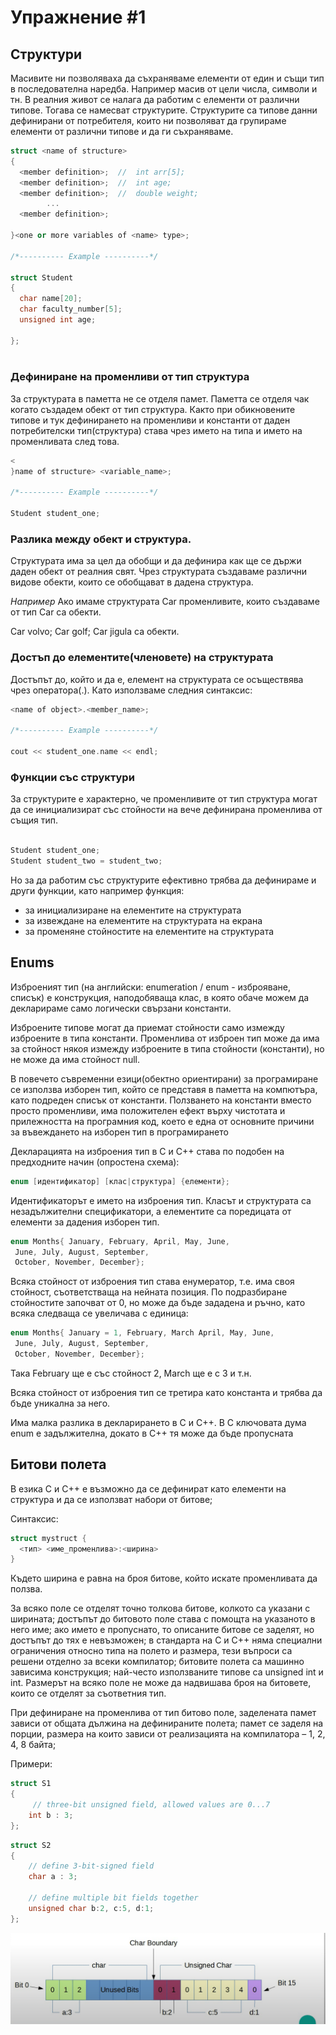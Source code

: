 # Упражнение #1

## Структури

Mасивитe ни позволяваха да съхраняваме елементи от един и същи тип в последователна наредба. Например масив от цели числа, символи и тн. В реалния живот се налага да работим с елементи от различни типове. Тогава се намесват структурите. Структурите са типове данни дефинирани от потребителя, които ни позволяват да групираме елементи от различни типове и да ги съхраняваме.

```c++
struct <name of structure>
{
  <member definition>;  //  int arr[5];
  <member definition>;  //  int age;
  <member definition>;  //  double weight; 
        ...
  <member definition>;
  
}<one or more variables of <name> type>;

/*---------- Example ----------*/

struct Student
{
  char name[20];
  char faculty_number[5];
  unsigned int age;

};
 
```

### **Дефиниране на променливи от тип структура**
За структурата в паметта не се отделя памет. Паметта се отделя чак когато създадем обект от тип структура. Както при обикновените типове и тук дефинирането на променливи и константи от даден потребителски тип(структура) става чрез името на типа и името на променливата след това.

```c++
<
}name of structure> <variable_name>;

/*---------- Example ----------*/

Student student_one;

```

### **Разлика между обект и структура.**  
Структурата има за цел да обобщи и да дефинира как ще се държи даден обект от реалния свят. Чрез структурата създаваме различни видове обекти, които се обобщават в дадена структура. 

*Например* Ако имаме структурата Car променливите, които създаваме от тип Car са обекти.

Car volvo; Car golf; Car jigula са обекти. 

### **Достъп до елементите(членовете) на структурата**
Достъпът до, който и да е, елемент на структурата се осъществява чрез оператора(.). Като използваме следния синтаксис:

```c++
<name of object>.<member_name>;

/*---------- Example ----------*/

cout << student_one.name << endl;
```

### **Функции със структури**
За структурите е характерно, че променливите от тип структура могат да се инициализират със стойности на вече дефинирана променлива от същия тип. 

```c++

Student student_one;
Student student_two = student_two;

```
Но за да работим със структурите ефективно трябва да дефинираме и други функции, като например функция:
* за инициализиране на елементите на структурата
* за извеждане на елементите на структурата на екрана
* за променяне стойностите на елементите на структурата

## Enums

Изброеният тип (на английски: enumeration / enum - изброяване, списък) е конструкция, наподобяваща клас, в която обаче можем да декларираме само логически свързани константи.

Изброените типове могат да приемат стойности само измежду изброените в типа константи. Променлива от изброен тип може да има за стойност някоя измежду изброените в типа стойности (константи), но не може да има стойност null.

В повечето съвременни езици(обектно ориентирани) за програмиране се използва изборен тип, който се представя в паметта на компютъра, като подреден списък от константи. Ползването на константи вместо просто променливи, има положителен ефект върху чистотата и прилежността на програмния код, което е една от основните причини за въвеждането на изборен тип в програмирането

Декларацията на изброения тип в C и C++ става по подобен на предходните начин (опростена схема):

```c++
enum [идентификатор] [клас|структура] {елемeнти};
```
Идентификаторът е името на изброения тип. Класът и структурата са незадължителни спецификатори, а елементите са поредицата от елементи за дадения изборен тип.

```c++
enum Months{ January, February, April, May, June,
 June, July, August, September,
 October, November, December};
```

Всяка стойност от изброения тип става енумератор, т.е. има своя стойност, съответстваща на нейната позиция. По подразбиране стойностите започват от 0, но може да бъде зададена и ръчно, като всяка следваща се увеличава с единица:

```c++
enum Months{ January = 1, February, March April, May, June,
 June, July, August, September,
 October, November, December};
```

Така February ще е със стойност 2, March ще е с 3 и т.н.

Всяка стойност от изброения тип се третира като константа и трябва да бъде уникална за него.

Има малка разлика в декларирането в C и C++. В C ключовата дума enum е задължителна, докато в C++ тя може да бъде пропусната


## Битови полета

В езика C и C++ е възможно да се дефинират като елементи на структура и да се използват набори от битове;

Синтаксис:

```c++
struct mystruct {
  <тип> <име_променлива>:<ширина>
}
```
Където ширина е равна на броя битове, който искате променливата да ползва.

За всяко поле се отделят точно толкова битове, колкото са указани с ширината; достъпът до битовото поле става с помощта на указаното в него име; ако името е пропуснато, то описаните битове се заделят, но достъпът до тях е невъзможен; в стандарта на C и C++ няма специални ограничения относно типа на полето и размера, тези въпроси са решени отделно за всеки компилатор; битовите полета са машинно зависима конструкция; най-често използваните типове са unsigned int и int.
Размерът на всяко поле не може да надвишава броя на битовете, които се отделят за съответния тип.

При дефиниране на променлива от тип битово поле, заделената памет зависи от общата дължина на дефинираните полета; памет се заделя на порции, размера на които зависи от реализацията на компилатора – 1, 2, 4, 8 байта;

Примери:
```c++
struct S1
{
     // three-bit unsigned field, allowed values are 0...7
    int b : 3;
};
```

```c++
struct S2
{
    // define 3-bit-signed field
    char a : 3;

    // define multiple bit fields together
    unsigned char b:2, c:5, d:1;
};
```

![](char.png) &nbsp;&nbsp;&nbsp;&nbsp;&nbsp;&nbsp;&nbsp;&nbsp;&nbsp;&nbsp;&nbsp;&nbsp;&nbsp;&nbsp;&nbsp;&nbsp;&nbsp;&nbsp;&nbsp;&nbsp;&nbsp;&nbsp;&nbsp;&nbsp;&nbsp;&nbsp;&nbsp;&nbsp;&nbsp;&nbsp;&nbsp;&nbsp;
